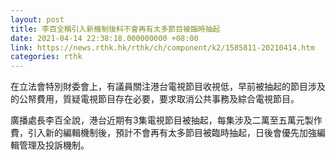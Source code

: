 ```yaml
---
layout: post
title: 李百全稱引入新機制後料不會再有太多節目被臨時抽起
date: 2021-04-14 22:38:18.000000000 +08:00
link: https://news.rthk.hk/rthk/ch/component/k2/1585811-20210414.htm
categories: rthk
---
```


在立法會特別財委會上，有議員關注港台電視節目收視低，早前被抽起的節目涉及的公帑費用，質疑電視節目存在必要，要求取消公共事務及綜合電視節目。

廣播處長李百全說，港台近期有3集電視節目被抽起，每集涉及二萬至五萬元製作費，引入新的編輯機制後，預計不會再有太多節目被臨時抽起，日後會優先加強編輯管理及投訴機制。
